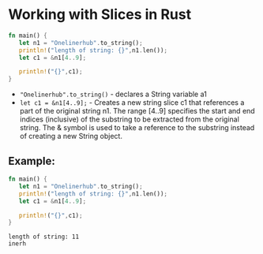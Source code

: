 # Working with Slices in Rust

```rust
fn main() {
   let n1 = "Onelinerhub".to_string();
   println!("length of string: {}",n1.len());
   let c1 = &n1[4..9]; 

   println!("{}",c1);
}
```

- `"Onelinerhub".to_string()` - declares a String variable a1
- `let c1 = &n1[4..9];` - Creates a new string slice c1 that references a part of the original string n1. The range [4..9] specifies the start and end indices (inclusive) of the substring to be extracted from the original string. The & symbol is used to take a reference to the substring instead of creating a new String object.

## Example: 
```rust
fn main() {
   let n1 = "Onelinerhub".to_string();
   println!("length of string: {}",n1.len());
   let c1 = &n1[4..9]; 

   println!("{}",c1);
}
```
```
length of string: 11
inerh
```


